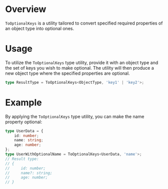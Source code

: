 # Overview
`ToOptionalKeys` is a utility tailored to convert specified required properties of an object type into optional ones.

# Usage
To utilize the `ToOptionalKeys` type utility, provide it with an object type and the set of keys you wish to make optional. The utility will then produce a new object type where the specified properties are optional.
```typescript
type ResultType = ToOptionalKeys<ObjectType, 'key1' | 'key2'>;
```

# Example
By applying the `ToOptionalKeys` type utility, you can make the name property optional:
```typescript
type UserData = {
    id: number;
    name: string;
    age: number;
};
type UserWithOptionalName = ToOptionalKeys<UserData, 'name'>;
// Result type: 
// {
//     id: number;
//     name?: string;
//     age: number;
// }
```
